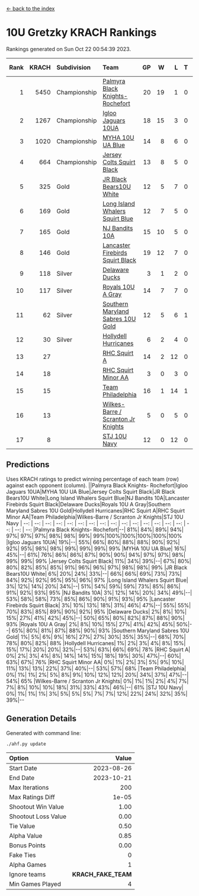 [<- back to the index](readme.md)
# 10U Gretzky KRACH Rankings
Rankings generated on Sun Oct 22 00:54:39 2023.

Rank|KRACH|Subdivision|Team|GP|W|L|T|OTW|OTL|SoS|Exp Wins|Win Diff
---:|---:|:---|:---|---:|---:|---:|---:|---:|---:|---:|---:|---:
1|5450|Championship|[Palmyra Black Knights- Rochefort](https://gamesheetstats.com/seasons/3659/teams/140260/schedule)|20|19|1|0|0|1|339|19.8|-0.0
2|1267|Championship|[Igloo Jaguars 10UA](https://gamesheetstats.com/seasons/3659/teams/140253/schedule)|18|15|3|0|0|1|321|15.8|-0.0
3|1020|Championship|[MYHA 10U UA Blue](https://gamesheetstats.com/seasons/3659/teams/140258/schedule)|14|8|6|0|0|0|1820|8.8|-0.0
4|664|Championship|[Jersey Colts Squirt Black](https://gamesheetstats.com/seasons/3659/teams/140254/schedule)|13|8|5|0|1|0|1154|8.8|-0.0
5|325|Gold|[JR Black Bears10U White](https://gamesheetstats.com/seasons/3659/teams/140255/schedule)|12|5|7|0|1|1|1687|5.9|0.0
6|169|Gold|[Long Island Whalers Squirt Blue](https://gamesheetstats.com/seasons/3659/teams/140257/schedule)|12|7|5|0|0|0|579|7.9|0.0
7|165|Gold|[NJ Bandits 10A](https://gamesheetstats.com/seasons/3659/teams/140259/schedule)|15|10|5|0|0|0|173|10.9|0.0
8|146|Gold|[Lancaster Firebirds Squirt Black](https://gamesheetstats.com/seasons/3659/teams/140256/schedule)|19|12|7|0|0|1|454|12.9|0.0
9|118|Silver|[Delaware Ducks](https://gamesheetstats.com/seasons/3659/teams/140376/schedule)|3|1|2|0|0|0|2731|1.9|0.0
10|117|Silver|[Royals 10U A Gray](https://gamesheetstats.com/seasons/3659/teams/140262/schedule)|14|7|7|0|0|1|562|7.9|0.0
11|62|Silver|[Southern Maryland Sabres 10U Gold](https://gamesheetstats.com/seasons/3659/teams/140263/schedule)|12|5|6|1|2|0|94|6.4|0.0
12|30|Silver|[Hollydell Hurricanes](https://gamesheetstats.com/seasons/3659/teams/140220/schedule)|6|2|4|0|0|0|388|2.9|0.0
13|27||[RHC Squirt A](https://gamesheetstats.com/seasons/3659/teams/140261/schedule)|14|2|12|0|1|0|320|2.9|0.0
14|18||[RHC Squirt Minor AA](https://gamesheetstats.com/seasons/3659/teams/140224/schedule)|3|0|3|0|0|0|402|0.9|0.0
15|15||[Team Philadelphia](https://gamesheetstats.com/seasons/3659/teams/140265/schedule)|16|1|14|1|0|0|691|2.4|0.0
16|13||[Wilkes-Barre / Scranton Jr Knights](https://gamesheetstats.com/seasons/3659/teams/140228/schedule)|5|0|5|0|0|0|1886|0.9|0.0
17|8||[STJ 10U Navy](https://gamesheetstats.com/seasons/3659/teams/140264/schedule)|12|0|12|0|0|0|1490|0.9|0.0

## Predictions
Uses KRACH ratings to predict winning percentage of each team (row) against each opponent (column).
||Palmyra Black Knights- Rochefort|Igloo Jaguars 10UA|MYHA 10U UA Blue|Jersey Colts Squirt Black|JR Black Bears10U White|Long Island Whalers Squirt Blue|NJ Bandits 10A|Lancaster Firebirds Squirt Black|Delaware Ducks|Royals 10U A Gray|Southern Maryland Sabres 10U Gold|Hollydell Hurricanes|RHC Squirt A|RHC Squirt Minor AA|Team Philadelphia|Wilkes-Barre / Scranton Jr Knights|STJ 10U Navy
| --: | --: | --: | --: | --: | --: | --: | --: | --: | --: | --: | --: | --: | --: | --: | --: | --: | --: 
|Palmyra Black Knights- Rochefort|--| 81%| 84%| 89%| 94%| 97%| 97%| 97%| 98%| 98%| 99%| 99%|100%|100%|100%|100%|100%
|Igloo Jaguars 10UA| 19%|--| 55%| 66%| 80%| 88%| 88%| 90%| 92%| 92%| 95%| 98%| 98%| 99%| 99%| 99%| 99%
|MYHA 10U UA Blue| 16%| 45%|--| 61%| 76%| 86%| 86%| 87%| 90%| 90%| 94%| 97%| 97%| 98%| 99%| 99%| 99%
|Jersey Colts Squirt Black| 11%| 34%| 39%|--| 67%| 80%| 80%| 82%| 85%| 85%| 91%| 96%| 96%| 97%| 98%| 98%| 99%
|JR Black Bears10U White|  6%| 20%| 24%| 33%|--| 66%| 66%| 69%| 73%| 73%| 84%| 92%| 92%| 95%| 95%| 96%| 97%
|Long Island Whalers Squirt Blue|  3%| 12%| 14%| 20%| 34%|--| 51%| 54%| 59%| 59%| 73%| 85%| 86%| 91%| 92%| 93%| 95%
|NJ Bandits 10A|  3%| 12%| 14%| 20%| 34%| 49%|--| 53%| 58%| 58%| 73%| 85%| 86%| 90%| 91%| 93%| 95%
|Lancaster Firebirds Squirt Black|  3%| 10%| 13%| 18%| 31%| 46%| 47%|--| 55%| 55%| 70%| 83%| 85%| 89%| 90%| 92%| 95%
|Delaware Ducks|  2%|  8%| 10%| 15%| 27%| 41%| 42%| 45%|--| 50%| 65%| 80%| 82%| 87%| 88%| 90%| 93%
|Royals 10U A Gray|  2%|  8%| 10%| 15%| 27%| 41%| 42%| 45%| 50%|--| 65%| 80%| 81%| 87%| 88%| 90%| 93%
|Southern Maryland Sabres 10U Gold|  1%|  5%|  6%|  9%| 16%| 27%| 27%| 30%| 35%| 35%|--| 68%| 70%| 78%| 80%| 82%| 88%
|Hollydell Hurricanes|  1%|  2%|  3%|  4%|  8%| 15%| 15%| 17%| 20%| 20%| 32%|--| 53%| 63%| 66%| 69%| 78%
|RHC Squirt A|  0%|  2%|  3%|  4%|  8%| 14%| 14%| 15%| 18%| 19%| 30%| 47%|--| 60%| 63%| 67%| 76%
|RHC Squirt Minor AA|  0%|  1%|  2%|  3%|  5%|  9%| 10%| 11%| 13%| 13%| 22%| 37%| 40%|--| 53%| 57%| 68%
|Team Philadelphia|  0%|  1%|  1%|  2%|  5%|  8%|  9%| 10%| 12%| 12%| 20%| 34%| 37%| 47%|--| 54%| 65%
|Wilkes-Barre / Scranton Jr Knights|  0%|  1%|  1%|  2%|  4%|  7%|  7%|  8%| 10%| 10%| 18%| 31%| 33%| 43%| 46%|--| 61%
|STJ 10U Navy|  0%|  1%|  1%|  1%|  3%|  5%|  5%|  5%|  7%|  7%| 12%| 22%| 24%| 32%| 35%| 39%|--

## Generation Details

Generated with command line:
```
./ahf.py update
```

| Option | Value |
| :----- | ----: |
| Start Date | 2023-08-26 |
| End Date | 2023-10-21 |
| Max Iterations | 200 |
| Max Ratings Diff | 1e-05 |
| Shootout Win Value | 1.00 |
| Shootout Loss Value | 0.00 |
| Tie Value | 0.50 |
| Alpha Value | 0.85 |
| Bonus Points | 0.00 |
| Fake Ties | 0 |
| Alpha Games | 1 |
| Ignore teams | __KRACH_FAKE_TEAM__ |
| Min Games Played | 4 |

